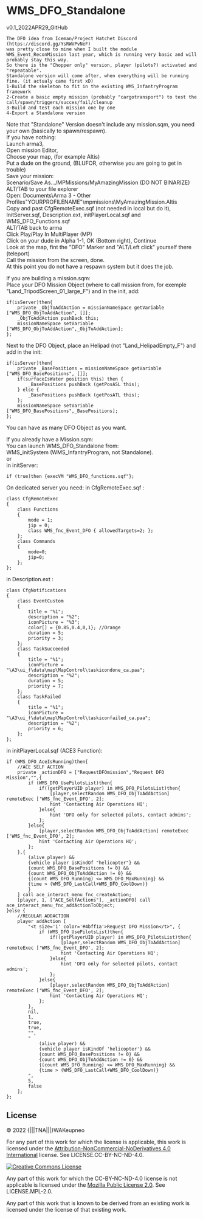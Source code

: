 # WMS_DFO_Standalone
v0.1_2022APR29_GitHub<br/>

	The DFO idea from Iceman/Project Hatchet Discord (https://discord.gg/YsRWVPvNeF)
	was pretty close to mine when I built the module WMS_Event_ReconMission last year, which is running very basic and will probably stay this way.
	So there is the "Chopper only" version, player (pilots?) activated and "repeatable".
	Standalone version will come after, when everything will be running fine. (it actualy came first xD)
	1-Build the skeleton to fit in the existing WMS_InfantryProgram framework
	2-Create a basic empty mission (probably "cargotransport") to test the call/spawn/triggers/succes/fail/cleanup
	3-Build and test each mission one by one
	4-Export a Standalone version

Note that "Standalone" Version doesn't include any mission.sqm, you need your own (basically to spawn/respawn).<br/>
If you have nothing: <br/>
Launch arma3,<br/>
Open mission Editor,<br/>
Choose your map, (for example Altis)<br/>
Put a dude on the ground, (BLUFOR, otherwise you are going to get in trouble)<br/>
Save your mission:<br/>
Scenario/Save As.../MPMissions/MyAmazingMission (DO NOT BINARIZE)<br/>
ALT/TAB to your file explorer<br/>
Open: Documents\Arma 3 - Other Profiles\"YOURPROFILENAME"\mpmissions\MyAmazingMission.Altis<br/>
Copy and past CfgRemoteExec.sqf (not needed in local but do it), InitServer.sqf, Description.ext, initPlayerLocal.sqf and WMS_DFO_Functions.sqf<br/>
ALT/TAB back to arma<br/>
Click Play/Play In MultiPlayer (MP)<br/>
Click on your dude in Alpha 1-1, OK (Bottom right), Continue<br/>
Look at the map, fint the "DFO" Marker and "ALT/Left click" yourself there (teleport)<br/>
Call the mission from the screen, done.<br/>
At this point you do not have a respawn system but it does the job.<br/>

If you are building a mission.sqm:<br/>
Place your DFO Mission Object (where to call mission from, for exemple "Land_TripodScreen_01_large_F") and in the init, add:<br/>
```
if(isServer)then{
	private _ObjToAddAction = missionNameSpace getVariable ["WMS_DFO_ObjToAddAction", []];
	_ObjToAddAction pushBack this;
	missionNameSpace setVariable ["WMS_DFO_ObjToAddAction",_ObjToAddAction];
};
```
Next to the DFO Object, place an Helipad (not "Land_HelipadEmpty_F") and add in the init:<br/>
```
if(isServer)then{ 
	private _BasePositions = missionNameSpace getVariable ["WMS_DFO_BasePositions", []];
	if(surfaceIsWater position this) then {
		_BasePositions pushBack (getPosASL this);
	} else {
		_BasePositions pushBack (getPosATL this);
	}; 
	missionNameSpace setVariable ["WMS_DFO_BasePositions",_BasePositions]; 
};
```
You can have as many DFO Object as you want.<br/>

If you already have a Mission.sqm:<br/>
You can launch WMS_DFO_Standalone from:<br/>
WMS_initSystem (WMS_InfantryProgram, not Standalone).<br/>
or<br/>
in initServer:
```
if (true)then {execVM "WMS_DFO_functions.sqf"};
```
On dedicated server you need:
in CfgRemoteExec.sqf :
```
class CfgRemoteExec
{
	class Functions
	{
		mode = 1;
		jip = 0;
		class WMS_fnc_Event_DFO	{ allowedTargets=2; };
	};
	class Commands
	{
		mode=0;
		jip=0;
	};
};
```
in Description.ext :
```
class CfgNotifications
{
	class EventCustom
	{
		title = "%1";
		description = "%2";
		iconPicture = "%3";
		color[] = {0.85,0.4,0,1}; //Orange
		duration = 5;
		priority = 3;
	};
	class TaskSucceeded
	{
		title = "%1";
		iconPicture = "\A3\ui_f\data\map\MapControl\taskicondone_ca.paa";
		description = "%2";
		duration = 5;
		priority = 7;
	};
	class TaskFailed
	{
		title = "%1";
		iconPicture = "\A3\ui_f\data\map\MapControl\taskiconfailed_ca.paa";
		description = "%2";
		priority = 6;
	};
};
```
in initPlayerLocal.sqf (ACE3 Function):
```
if (WMS_DFO_AceIsRunning)then{
	//ACE SELF ACTION
	private _actionDFO = ["RequestDFOmission","Request DFO Mission","",{
		if (WMS_DFO_UsePilotsList)then{
			if((getPlayerUID player) in WMS_DFO_PilotsList)then{
				[player,selectRandom WMS_DFO_ObjToAddAction] remoteExec ['WMS_fnc_Event_DFO', 2];
				hint 'Contacting Air Operations HQ';
			}else{
				hint 'DFO only for selected pilots, contact admins';
			};
		}else{
			[player,selectRandom WMS_DFO_ObjToAddAction] remoteExec ['WMS_fnc_Event_DFO', 2];
			hint 'Contacting Air Operations HQ';
		};
	},{
		(alive player) &&
		{vehicle player isKindOf "helicopter"} &&
		{count WMS_DFO_BasePositions != 0} &&
		{count WMS_DFO_ObjToAddAction != 0} &&
		{(count WMS_DFO_Running) <= WMS_DFO_MaxRunning} &&
		{time > (WMS_DFO_LastCall+WMS_DFO_CoolDown)}
		}
	] call ace_interact_menu_fnc_createAction;
	[player, 1, ["ACE_SelfActions"], _actionDFO] call ace_interact_menu_fnc_addActionToObject;
}else {
	//REGULAR ADDACTION
	player addAction [
		"<t size='1' color='#4bff1a'>Request DFO Mission</t>", {
			if (WMS_DFO_UsePilotsList)then{
				if((getPlayerUID player) in WMS_DFO_PilotsList)then{
					[player,selectRandom WMS_DFO_ObjToAddAction] remoteExec ['WMS_fnc_Event_DFO', 2];
					hint 'Contacting Air Operations HQ';
				}else{
					hint 'DFO only for selected pilots, contact admins';
				};
			}else{
				[player,selectRandom WMS_DFO_ObjToAddAction] remoteExec ['WMS_fnc_Event_DFO', 2];
				hint 'Contacting Air Operations HQ';
			};
		}, 
		nil, 
		1, 
		true, 
		true, 
		"", 
		"
			(alive player) &&
			{vehicle player isKindOf 'helicopter'} &&
			{count WMS_DFO_BasePositions != 0} &&
			{count WMS_DFO_ObjToAddAction != 0} &&
			{(count WMS_DFO_Running) <= WMS_DFO_MaxRunning} &&
			{time > (WMS_DFO_LastCall+WMS_DFO_CoolDown)}
		",  
		5, 
		false 
	];
};
```
## License

&copy; 2022 {|||TNA|||}WAKeupneo

For any part of this work for which the license is applicable, this work is licensed under the [Attribution-NonCommercial-NoDerivatives 4.0 International](http://creativecommons.org/licenses/by-nc-nd/4.0/) license. See LICENSE.CC-BY-NC-ND-4.0.

<a rel="license" href="http://creativecommons.org/licenses/by-nc-nd/4.0/"><img alt="Creative Commons License" style="border-width:0" src="https://i.creativecommons.org/l/by-nc-nd/4.0/88x31.png" /></a>

Any part of this work for which the CC-BY-NC-ND-4.0 license is not applicable is licensed under the [Mozilla Public License 2.0](https://www.mozilla.org/en-US/MPL/2.0/). See LICENSE.MPL-2.0.

Any part of this work that is known to be derived from an existing work is licensed under the license of that existing work.
